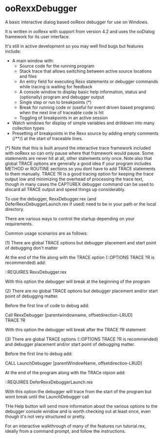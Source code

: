 # ooRexxDebugger

A basic interactive dialog based ooRexx debugger for use on Windows.

It is written in ooRexx with support from version 4.2 and uses the ooDialog framework for its user interface.

It's still in active development so you may well find bugs but features include:

- A main window with:
  -  Source code for the running program
  -  Stack trace that allows switching between active source locations and files
  -  An entry field for executing Rexx statements or debugger commands while tracing is waiting for feedback
  -  A console window to display basic help information, status and (optionally) program and debugger output 
  -  Single step or run to breakpoints (*)
  -  Break for running code or (useful for event driven based programs) when the next line of traceable code is hit 
  -  Toggling of breakpoints in an active session
- Watch windows for display of simple variables and drilldown into many collection types
- Presetting of breakpoints in the Rexx source by adding  empty comments (/**/) at the start of traceable lines.

(*) Note that this is built around the interactive trace framework included with ooRexx so can only pause
where that framework would pause. Some statements are never hit at all, other statements only once. 
Note also that global TRACE options are generally a good idea if your program includes METHOD or ROUTINE
sections so you dont have to add TRACE statements to them manually. TRACE ?R is a good tracing option for 
keeping the trace output low and minimizing the overhead of processing the trace text, though in many cases the 
CAPTUREX debugger command can be used to discard all TRACE output and speed things up considerably.

To  use the debugger, RexxDebugger.rex (and DeferRexxDebuggerLaunch.rex if used) need to be in your path or the local directory.

There are various ways to control the startup depending on your requirements.

Common usage scenarios are as follows:

(1) There are global TRACE options but debugger placement and start point of debugging don't matter

At the end of the file along with the TRACE option (::OPTIONS TRACE ?R is recommended)  add:

  ::REQUIRES RexxDebugger.rex

With this option the debugger will break at the beginning of the program

(2) There are no global TRACE options but debugger placement and/or start point of debugging matter.

Before the first line of code to debug add:
  
  Call RexxDebugger [parentwindowname, offsetdirection-LRUD]  
  TRACE ?R

With this option the debugger will break after the TRACE ?R statement
  
(3) There are global TRACE options (::OPTIONS TRACE ?R is recommended) and debugger placement and/or start point of debugging matter.

Before the first line to debug add:

  CALL LaunchDebugger [parentWindowName, offsetdirection-LRUD]

At the end of the program along with the TRACe otpion add:

  ::REQUIRES DeferRexxDebuggerLaunch.rex

With this option the debugger will trace from the start of the program but wont break until the LaunchDebugger call

THe Help button will send more information about the various options to the debugger console window and is worth checking out at least once, even though it's not very structured or pretty.

For an interactive walkthrough of many of the features run tutorial.rex, ideally from a command prompt, and follow the instructions.

